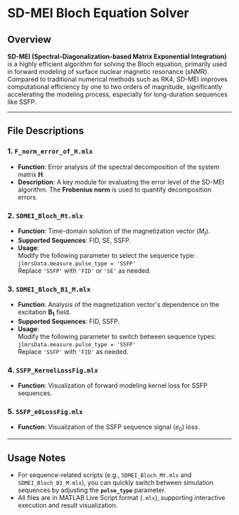 # SD-MEI Bloch Equation Solver

## Overview
**SD-MEI (Spectral-Diagonalization-based Matrix Exponential Integration)** is a highly efficient algorithm for solving the Bloch equation, primarily used in forward modeling of surface nuclear magnetic resonance (sNMR). Compared to traditional numerical methods such as RK4, SD-MEI improves computational efficiency by one to two orders of magnitude, significantly accelerating the modeling process, especially for long-duration sequences like SSFP.

---

## File Descriptions

### 1. `F_norm_error_of_H.mlx`
- **Function**: Error analysis of the spectral decomposition of the system matrix **H**.
- **Description**: A key module for evaluating the error level of the SD-MEI algorithm. The **Frobenius norm** is used to quantify decomposition errors.

### 2. `SDMEI_Bloch_Mt.mlx`
- **Function**: Time-domain solution of the magnetization vector (*M*<sub>*t*</sub>).
- **Supported Sequences**: FID, SE, SSFP.
- **Usage**:  
  Modify the following parameter to select the sequence type:  
  `jlmrsData.measure.pulse_type = 'SSFP'`  
  Replace `'SSFP'` with `'FID'` or `'SE'` as needed.

### 3. `SDMEI_Bloch_B1_M.mlx`
- **Function**: Analysis of the magnetization vector's dependence on the excitation **B<sub>1</sub>** field.
- **Supported Sequences**: FID, SSFP.
- **Usage**:  
  Modify the following parameter to switch between sequence types:  
  `jlmrsData.measure.pulse_type = 'SSFP'`  
  Replace `'SSFP'` with `'FID'` as needed.

### 4. `SSFP_KernelLossFig.mlx`
- **Function**: Visualization of forward modeling kernel loss for SSFP sequences.

### 5. `SSFP_e0LossFig.mlx`
- **Function**: Visualization of the SSFP sequence signal (*e*<sub>0</sub>) loss.

---

## Usage Notes
- For sequence-related scripts (e.g., `SDMEI_Bloch_Mt.mlx` and `SDMEI_Bloch_B1_M.mlx`), you can quickly switch between simulation sequences by adjusting the **`pulse_type`** parameter.
- All files are in MATLAB Live Script format (`.mlx`), supporting interactive execution and result visualization.
